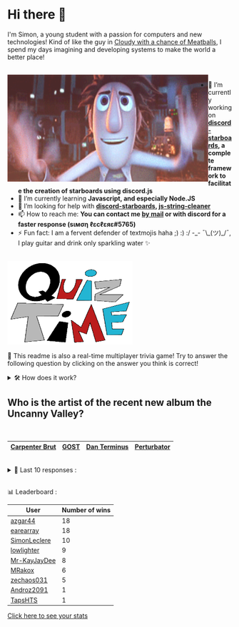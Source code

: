 # Hi there 👋

I'm Simon, a young student with a passion for computers and new technologies!
Kind of like the guy in [Cloudy with a chance of Meatballs](https://www.youtube.com/watch?v=dQw4w9WgXcQ), I spend my days imagining and developing systems to make the world a better place!

<br>

<img width="450" height="240" src="./assets/cloudyWithAChanceOfMeatBalls.gif" align=left>

- 🔭 I’m currently working on **[discord-starboards](https://github.com/SimonLeclere/discord-starboards), a complete framework to facilitate the creation of starboards using discord.js**
- 🌱 I’m currently learning **Javascript, and especially Node.JS**
- 🤔 I’m looking for help with **[discord-starboards](https://github.com/SimonLeclere/discord-starboards), [js-string-cleaner](https://github.com/SimonLeclere/Js-String-Cleaner)**
- 📫 How to reach me: **You can contact me [by mail](mailto:simon-leclere@orange.fr) or with discord for a faster response (sιмση ℓεcℓεяε#5765)**
- ⚡ Fun fact: I am a fervent defender of textmojis haha ;) :) :/ -\_- ¯\\\_(ツ)\_/¯, I play guitar and drink only sparkling water ✨

<br>

<img width="280" height="187" src="./assets/quizTime.gif">

<br>

🎲 This readme is also a real-time multiplayer trivia game! Try to answer the following question by clicking on the answer you think is correct!
<details>
  <summary>🛠️ How does it work?</summary>
  Each answer is a link to a pre-filled issue. When you press "Submit new issue", it triggers a Github action workflow that compares your answer with the correct answer, finds a new question and updates the readme.md file. Not bad huh?! This whole process only takes about 20 seconds!
</details>

## Who is the artist of the recent new album the Uncanny Valley?

<br>

| [Carpenter Brut](https://github.com/SimonLeclere/SimonLeclere/issues/new?title=quiz%7C2732%7CCarpenter%20Brut&body=Just%20click%20'Submit%20new%20issue'.) | [GOST](https://github.com/SimonLeclere/SimonLeclere/issues/new?title=quiz%7C2732%7CGOST&body=Just%20click%20'Submit%20new%20issue'.) | [Dan Terminus ](https://github.com/SimonLeclere/SimonLeclere/issues/new?title=quiz%7C2732%7CDan%20Terminus%20&body=Just%20click%20'Submit%20new%20issue'.) | [Perturbator](https://github.com/SimonLeclere/SimonLeclere/issues/new?title=quiz%7C2732%7CPerturbator&body=Just%20click%20'Submit%20new%20issue'.) |
| - | - | - | - | 

<br>

<details>
  <summary>📒 Last 10 responses :</summary>

- **earearray** answered **U.N. Owen Was Her** to `In Touhou: Embodiment of Scarlet Devil, what song plays during Flandre Scarlet&#039;s boss fight?` (Good answer)
- **earearray** answered **True** to `The capital of the US State Ohio is the city of Chillicothe.` (Wrong answer)
- **earearray** answered **Wales** to `Which UK country features a dragon on their flag?` (Good answer)
- **earearray** answered **Stromboli** to `Which of these culinary terms is also the name of an active volcano?` (Good answer)
- **earearray** answered **Scorpion** to `Which animal features on the logo for Abarth, the motorsport division of Fiat?` (Good answer)
- **earearray** answered **Reiner Knizia** to `The board game "Ra" was designed by which designer? ` (Good answer)
- **earearray** answered **82** to `How many scoring zones are there on a conventional dart board?` (Good answer)
- **earearray** answered **Chronal Accelerator** to `What device allows Tracer to manipulate her own time in the game "Overwatch"?` (Good answer)
- **earearray** answered **Laura Roslin** to `In Battlestar Galactica (2004), what is the name of the President of the Twelve Colonies?` (Good answer)
- **earearray** answered **Ice-T** to `Which of these performers was part of the first Lollapalooza festival lineup?` (Good answer)

</details>

<br>

📊 Leaderboard :

| User | Number of wins |
|-|-|
| [azgar44](https://github.com/azgar44) | 18 |
| [earearray](https://github.com/earearray) | 18 |
| [SimonLeclere](https://github.com/SimonLeclere) | 10 |
| [lowlighter](https://github.com/lowlighter) | 9 |
| [Mr-KayJayDee](https://github.com/Mr-KayJayDee) | 8 |
| [MRakox](https://github.com/MRakox) | 6 |
| [zechaos031](https://github.com/zechaos031) | 5 |
| [Androz2091](https://github.com/Androz2091) | 1 |
| [TapsHTS](https://github.com/TapsHTS) | 1 |

[Click here to see your stats](https://github.com/SimonLeclere/SimonLeclere/issues/new?title=MyStats&body=Just%20click%20%27Submit%20new%20issue%27.)